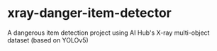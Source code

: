 # xray-danger-item-detector
A dangerous item detection project using AI Hub's X-ray multi-object dataset (based on YOLOv5) 
